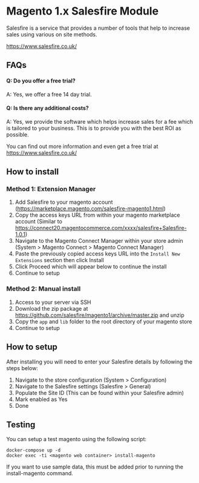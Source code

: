 # Magento 1.x Salesfire Module
Salesfire is a service that provides a number of tools that help to increase sales using various on site methods.

https://www.salesfire.co.uk/


## FAQs

#### Q: Do you offer a free trial?
A: Yes, we offer a free 14 day trial.

#### Q: Is there any additional costs?
A: Yes, we provide the software which helps increase sales for a fee which is tailored to your business. This is to provide you with the best ROI as possible.

You can find out more information and even get a free trial at https://www.salesfire.co.uk/


## How to install

### Method 1: Extension Manager

1. Add Salesfire to your magento account (https://marketplace.magento.com/salesfire-magento1.html)
2. Copy the access keys URL from within your magento marketplace account (Similar to https://connect20.magentocommerce.com/xxxx/salesfire+Salesfire-1.0.1)
3. Navigate to the Magento Connect Manager within your store admin (System > Magento Connect > Magento Connect Manager)
4. Paste the previously copied access keys URL into the `Install New Extensions` section then click Install
5. Click Proceed which will appear below to continue the install
6. Continue to setup

### Method 2: Manual install

1. Access to your server via SSH
2. Download the zip package at https://github.com/salesfire/magento1/archive/master.zip and unzip
3. Copy the `app` and `lib` folder to the root directory of your magento store
4. Continue to setup


## How to setup

After installing you will need to enter your Salesfire details by following the steps below:

1. Navigate to the store configuration (System > Configuration)
2. Navigate to the Salesfire settings (Salesfire > General)
4. Populate the Site ID (This can be found within your Salesfire admin)
5. Mark enabled as Yes
6. Done


## Testing

You can setup a test magento using the following script:

```
docker-compose up -d
docker exec -ti <magento web container> install-magento
```

If you want to use sample data, this must be added prior to running the install-magento command.
